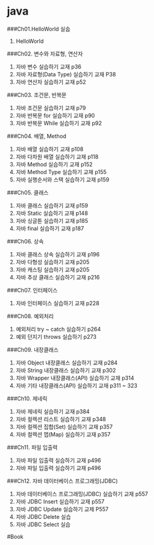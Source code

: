 # java

###Ch01.HelloWorld 실숩
1. HelloWorld

###Ch02. 변수와 자료형, 연산자
1. 자바 변수 실습하기 교재 p36
2. 자바 자료형(Data Type) 실습하기 교재 P38
3. 자바 연산자 실습하기 교재 p52

###Ch03. 조건문, 반복문
1. 자바 조건문 실습하기 교재 p79
2. 자바 반복문 for 실습하기 교재 p90
3. 자바 반복문 While 실습하기 교재 p92

###Ch04. 배열, Method
1. 자바 배열 실습하기 교재 p108
2. 자바 다차원 배열 실습하기 교재 p118
3. 자바 Method 실습하기 교재 p152
4. 자바 Method Type 실습하기 교재 p155
5. 자바 실행순서와 스택 실습하기 교재 p159

###Ch05. 클래스
1. 자바 클래스 실습하기 교재 p159 
2. 자바 Static 실습하기 교재 p148 
3. 자바 싱글톤 실습하기 교재 p185
4. 자바 final 실습하기 교재 p187

###Ch06. 상속
1. 자바 클래스 상속 실습하기 교재 p196
2. 자바 다형성 실습하기 교재 p205 
3. 자바 캐스팅 실습하기 교재 p205
4. 자바 추상 클래스 실습하기 교재 p216

###Ch07. 인터페이스
1. 자바 인터페이스 실습하기 교재 p228

###Ch08. 예외처리
1. 예외처리 try ~ catch 실습하기 p264
2. 예외 던지기 throws 실습하기 p273

###Ch09. 내장클래스
1. 자바 Object 내장클래스 실습하기 교재 p284
2. 자바 String 내장클래스 실습하기 교재 p302
3. 자바 Wrapper 내장클래스(API) 실습하기 교재 p314
4. 자바 기타 내장클래스(API) 실습하기 교재 p311 ~ 323

###Ch10. 제네릭
1. 자바 제네릭 실습하기 교재 p384
2. 자바 컬렉션 리스트 실습하기 교재 p348
3. 자바 컬렉션 집합(Set) 실습하기 교재 p357
4. 자바 컬렉션 맵(Map) 실습하기 교재 p357

###Ch11. 파일 입출력
1. 자바 파일 입출력 실습하기 교재 p496
2. 자바 파일 입출력 실습하기 교재 p496

###Ch12. 자바 데이터베이스 프로그래밍(JDBC)
1. 자바 데이터베이스 프로그래밍(JDBC) 실습하기 교재 p557
2. 자바 JDBC Insert 실습하기 교재 p557
3. 자바 JDBC Update 실습하기 교제 P557
4. 자바 JDBC Delete 실습
5. 자바 JDBC Select 실습

#Book